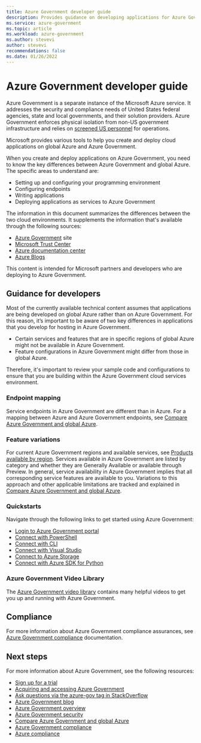 ```yaml
---
title: Azure Government developer guide
description: Provides guidance on developing applications for Azure Government
ms.service: azure-government
ms.topic: article
ms.workload: azure-government
ms.author: stevevi
author: stevevi
recommendations: false
ms.date: 01/26/2022
---
```


# Azure Government developer guide

Azure Government is a separate instance of the Microsoft Azure service. It addresses the security and compliance needs of United States federal agencies, state and local governments, and their solution providers. Azure Government enforces physical isolation from non-US government infrastructure and relies on [screened US personnel](./documentation-government-plan-security.md#screening) for operations.

Microsoft provides various tools to help you create and deploy cloud applications on global Azure and Azure Government.

When you create and deploy applications on Azure Government, you need to know the key differences between Azure Government and global Azure. The specific areas to understand are: 

- Setting up and configuring your programming environment
- Configuring endpoints
- Writing applications
- Deploying applications as services to Azure Government

The information in this document summarizes the differences between the two cloud environments. It supplements the information that's available through the following sources:

- [Azure Government](https://azure.microsoft.com/global-infrastructure/government/) site 
- [Microsoft Trust Center](https://www.microsoft.com/trust-center/product-overview)
- [Azure documentation center](../index.yml)
- [Azure Blogs](https://azure.microsoft.com/blog/)

This content is intended for Microsoft partners and developers who are deploying to Azure Government.

## Guidance for developers

Most of the currently available technical content assumes that applications are being developed on global Azure rather than on Azure Government. For this reason, it’s important to be aware of two key differences in applications that you develop for hosting in Azure Government.

- Certain services and features that are in specific regions of global Azure might not be available in Azure Government.
- Feature configurations in Azure Government might differ from those in global Azure.

Therefore, it's important to review your sample code and configurations to ensure that you are building within the Azure Government cloud services environment.

### Endpoint mapping

Service endpoints in Azure Government are different than in Azure. For a mapping between Azure and Azure Government endpoints, see [Compare Azure Government and global Azure](./compare-azure-government-global-azure.md#guidance-for-developers).

### Feature variations

For current Azure Government regions and available services, see [Products available by region](https://azure.microsoft.com/global-infrastructure/services/?products=all&regions=non-regional,usgov-non-regional,us-dod-central,us-dod-east,usgov-arizona,usgov-texas,usgov-virginia). Services available in Azure Government are listed by category and whether they are Generally Available or available through Preview. In general, service availability in Azure Government implies that all corresponding service features are available to you. Variations to this approach and other applicable limitations are tracked and explained in [Compare Azure Government and global Azure](./compare-azure-government-global-azure.md#service-availability).

### Quickstarts

Navigate through the following links to get started using Azure Government:

- [Login to Azure Government portal](./documentation-government-get-started-connect-with-portal.md)
- [Connect with PowerShell](./documentation-government-get-started-connect-with-ps.md)
- [Connect with CLI](./documentation-government-get-started-connect-with-cli.md)
- [Connect with Visual Studio](./documentation-government-connect-vs.md)
- [Connect to Azure Storage](./documentation-government-get-started-connect-to-storage.md)
- [Connect with Azure SDK for Python](/azure/developer/python/azure-sdk-sovereign-domain)

### Azure Government Video Library 

The [Azure Government video library](https://aka.ms/AzureGovVideos) contains many helpful videos to get you up and running with Azure Government. 

## Compliance

For more information about Azure Government compliance assurances, see [Azure Government compliance](./documentation-government-plan-compliance.md) documentation.

## Next steps

For more information about Azure Government, see the following resources:

- [Sign up for a trial](https://azure.microsoft.com/global-infrastructure/government/request/?ReqType=Trial)
- [Acquiring and accessing Azure Government](https://azure.microsoft.com/offers/azure-government/)
- [Ask questions via the azure-gov tag in StackOverflow](https://stackoverflow.com/tags/azure-gov)
- [Azure Government blog](https://devblogs.microsoft.com/azuregov/)
- [Azure Government overview](./documentation-government-welcome.md)
- [Azure Government security](./documentation-government-plan-security.md)
- [Compare Azure Government and global Azure](./compare-azure-government-global-azure.md)
- [Azure Government compliance](./documentation-government-plan-compliance.md)
- [Azure compliance](../compliance/index.yml)
